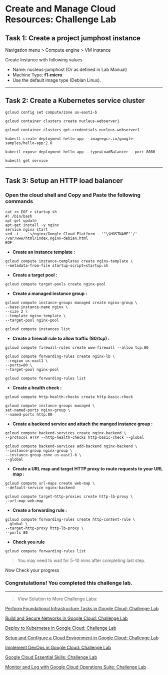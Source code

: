 # Create and Manage Cloud Resources: Challenge Lab

## Task 1: Create a project jumphost instance

Navigation menu > Compute engine > VM Instance

Create Instance with following values

-   Name: nucleus-jumphost (Or as defined in Lab Manual)
-   Machine Type: **f1-micro**
-   Use the default image type (Debian Linux).

---

## Task 2: Create a Kubernetes service cluster
```
gcloud config set compute/zone us-east1-b

gcloud container clusters create nucleus-webserver1

gcloud container clusters get-credentials nucleus-webserver1

kubectl create deployment hello-app --image=gcr.io/google-samples/hello-app:2.0

kubectl expose deployment hello-app --type=LoadBalancer --port 8080

kubectl get service 
```
---

## Task 3: Setup an HTTP load balancer

### Open the cloud shell and Copy and Paste the following commands


```
cat << EOF > startup.sh
#! /bin/bash
apt-get update
apt-get install -y nginx
service nginx start
sed -i -- 's/nginx/Google Cloud Platform - '"\$HOSTNAME"'/' /var/www/html/index.nginx-debian.html
EOF
```


-   **Create an instance template :**

```
gcloud compute instance-templates create nginx-template \
--metadata-from-file startup-script=startup.sh

```

-   **Create a target pool :**

```
gcloud compute target-pools create nginx-pool
```

- **Create a managed instance group :**

```
gcloud compute instance-groups managed create nginx-group \
--base-instance-name nginx \
--size 2 \
--template nginx-template \
--target-pool nginx-pool

gcloud compute instances list
```

- **Create a firewall rule to allow traffic (80/tcp) :**

```
gcloud compute firewall-rules create www-firewall --allow tcp:80

gcloud compute forwarding-rules create nginx-lb \
--region us-east1 \
--ports=80 \
--target-pool nginx-pool

gcloud compute forwarding-rules list
```

- **Create a health check :**

```
gcloud compute http-health-checks create http-basic-check

gcloud compute instance-groups managed \
set-named-ports nginx-group \
--named-ports http:80
```

- **Create a backend service and attach the manged instance group :**

```
gcloud compute backend-services create nginx-backend \
--protocol HTTP --http-health-checks http-basic-check --global

gcloud compute backend-services add-backend nginx-backend \
--instance-group nginx-group \
--instance-group-zone us-east1-b \
--global
```

- **Create a URL map and target HTTP proxy to route requests to your URL map :**

```
gcloud compute url-maps create web-map \
--default-service nginx-backend

gcloud compute target-http-proxies create http-lb-proxy \
--url-map web-map
```

-   **Create a forwarding rule :**

```
gcloud compute forwarding-rules create http-content-rule \
--global \
--target-http-proxy http-lb-proxy \
--ports 80
```

-   **Check you rule**

```
gcloud compute forwarding-rules list
```

>You may need to wait for 5-10 mins after completing last step.

Now Check your progress

### **Congratulations! You completed this challenge lab.**
---

>View Solution to More Challenge Labs:

[Perform Foundational Infrastructure Tasks in Google Cloud: Challenge Lab](track1/PerformFoundationalInfrastructureTasksInGoogleCloud.md)


[Build and Secure Networks in Google Cloud: Challenge Lab](track1/BuildAndSecureNetworksInGoogleCloud.md)

[Deploy to Kubernetes in Google Cloud: Challenge Lab](track1/DeployToKubernetesInGoogleCloud.md)

[Setup and Configure a Cloud Environment in Google Cloud: Challenge Lab](track1/SetupAndConfigureACloudEnvironmentInGoogleCloud.md)

[Implement DevOps in Google Cloud: Challenge Lab](track1/ImplementDevOpsInGoogleCloud.md)

[Google Cloud Essential Skills: Challenge Lab](track1/GoogleCloudEssentialSkills.md)

[Monitor and Log with Google Cloud Operations Suite: Challenge Lab](track1/MonitorAndLogWithGoogleCloudOperationsSuite.md)